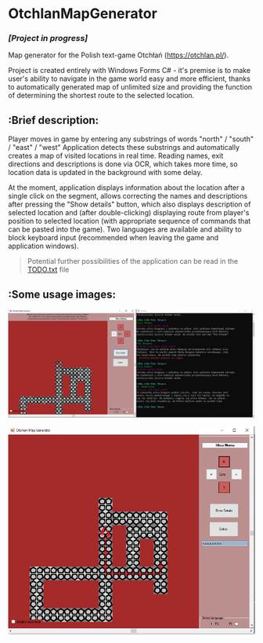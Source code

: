 # OtchlanMapGenerator
### ***[Project in progress]***

Map generator for the Polish text-game Otchłań (https://otchlan.pl/).

Project is created entirely with Windows Forms C# - it's premise is to make user's ability to navigate in the game world easy and more efficient,
thanks to automatically generated map of unlimited size and providing the function of determining the shortest route to the selected location.

## :Brief description:

Player moves in game by entering any substrings of words "north" / "south" / "east" / "west"
Application detects these substrings and automatically creates a map of visited locations in real time.
Reading names, exit directions and descriptions is done via OCR, which takes more time, so location data is updated in the background with some delay.

At the moment, application displays information about the location after a single click on the segment, allows correcting the names and descriptions after pressing the "Show details" button, which also displays description of selected location and (after double-clicking) displaying route from player's position to selected location (with appropriate sequence of commands that can be pasted into the game).
Two languages are available and ability to block keyboard input (recommended when leaving the game and application windows).

>Potential further possibilities of the application can be read in the [TODO.txt](TODO.txt) file


## :Some usage images:

![App Viev](https://github.com/chylaa/OtchlanMapGenerator/blob/master/AplicationViev.png)

![Route mapping](https://github.com/chylaa/OtchlanMapGenerator/blob/master/AplicationVievRoute.png)


